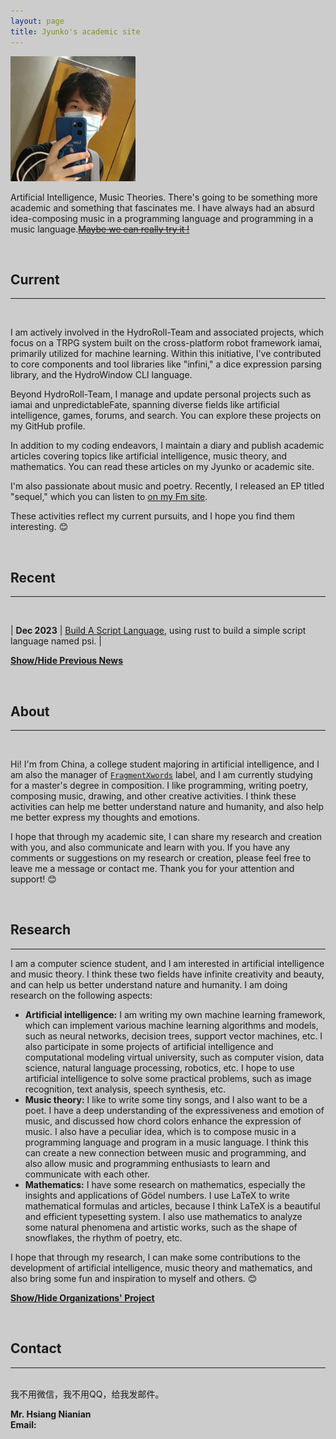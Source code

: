 ```yaml
---
layout: page
title: Jyunko's academic site
---
```


<p>
<img width="200" src="/assets/jyunko.jpg" alt="jyunko" class="profilepicmain"/>
</p>

Artificial Intelligence, Music Theories. There's going to be something more academic and something that fascinates me. I have always had an absurd idea-composing music in a programming language and programming in a music language.[~~Maybe we can really try it !~~](https://github.com/AICMUniversity/aria)

<br/>

## Current

---

<br/>

I am actively involved in the HydroRoll-Team and associated projects, which focus on a TRPG system built on the cross-platform robot framework iamai, primarily utilized for machine learning. Within this initiative, I've contributed to core components and tool libraries like "infini," a dice expression parsing library, and the HydroWindow CLI language.

Beyond HydroRoll-Team, I manage and update personal projects such as iamai and unpredictableFate, spanning diverse fields like artificial intelligence, games, forums, and search. You can explore these projects on my GitHub profile.

In addition to my coding endeavors, I maintain a diary and publish academic articles covering topics like artificial intelligence, music theory, and mathematics. You can read these articles on my Jyunko or academic site.

I'm also passionate about music and poetry. Recently, I released an EP titled "sequel," which you can listen to [on my Fm site](https://fm.jyunko.cn).

These activities reflect my current pursuits, and I hope you find them interesting. 😊

<br/>

## Recent

---

<br/>

| **Dec 2023** | [Build A Script Language](./2023/12/27/Build-A-Script-Language.html), using rust to build a simple script language named psi. |

<script type="text/javascript">
   function toggle_vis(id) {
       var e = document.getElementById(id);
       if (e.style.display == 'none')
           e.style.display = 'inline';
       else
           e.style.display = 'none';
   }
</script>

<a href="javascript:toggle_vis('news')">**Show/Hide Previous News**</a>

<div id="news" style="display:none" markdown="1">

| **Jun 2023** | [Reading `Attention Is All You Need`](/2023/06/12/Reading-Attention-Is-All-You-Need.html), how about having a rest after every coding time? |
| **May 2023** | [How to Use Chords to Enhance the Expressiveness of Music—Analyzing from the Acoustic and Audience Perspectives](./2023/05/03/HccetEMA.html) |
| **Apr 2023** | [深度学习心得体会](./2023/04/13/deep-learning-zh-copy.html), 介绍了一些主流算法（NN、CNN、RNN、LSTM）的算法原理、步骤、涉及到的数学理论以及算法核心代码。 |
|              | [关于几位小丑四月四日利用漏洞恶意攻击我的账号一事](./2023/04/04/April-Fours-Day.html), Wut a shame :s |
| **Feb 2023** | [The Pain of AI II](./2023/02/20/The-Pain-of-AI-2.html), Another anecdotes with my teacher. |
| **Jan 2023** | [训练自己的声学模型](./2023/01/18/Training-an-acoustic-model-for-CMUSphinx-zh-CN.html) |
|              | [Training an acoustic model for CMUSphinx](./2023/01/11/Training-an-acoustic-model-for-CMUSphinx-en.html), An article explaining how to train one's own acoustic model in CMUSphinx speech recognition project. |
|              | [GPT-3 vs. Rasa chatbots](./2023/01/10/GPT-3-vs-Rasa-chatbots.html), An article explains the difference between GPT-3 and Rasa. |
|              | [The Pain of AI](./2023/01/09/The-Pain-of-AI.html), Some anecdotes with my teacher. |

</div>

<br />

## About

---

<br />

Hi! I'm from China, a college student majoring in artificial intelligence, and I am also the manager of [`FragmentXwords`](https://fm.jyunko.cn) label, and I am currently studying for a master's degree in composition. I like programming, writing poetry, composing music, drawing, and other creative activities. I think these activities can help me better understand nature and humanity, and also help me better express my thoughts and emotions.

I hope that through my academic site, I can share my research and creation with you, and also communicate and learn with you. If you have any comments or suggestions on my research or creation, please feel free to leave me a message or contact me. Thank you for your attention and support! 😊

<br />

## Research

---

I am a computer science student, and I am interested in artificial intelligence and music theory. I think these two fields have infinite creativity and beauty, and can help us better understand nature and humanity. I am doing research on the following aspects:

- **Artificial intelligence:** I am writing my own machine learning framework, which can implement various machine learning algorithms and models, such as neural networks, decision trees, support vector machines, etc. I also participate in some projects of artificial intelligence and computational modeling virtual university, such as computer vision, data science, natural language processing, robotics, etc. I hope to use artificial intelligence to solve some practical problems, such as image recognition, text analysis, speech synthesis, etc.
- **Music theory:** I like to write some tiny songs, and I also want to be a poet. I have a deep understanding of the expressiveness and emotion of music, and discussed how chord colors enhance the expression of music. I also have a peculiar idea, which is to compose music in a programming language and program in a music language. I think this can create a new connection between music and programming, and also allow music and programming enthusiasts to learn and communicate with each other.
- **Mathematics:** I have some research on mathematics, especially the insights and applications of Gödel numbers. I use LaTeX to write mathematical formulas and articles, because I think LaTeX is a beautiful and efficient typesetting system. I also use mathematics to analyze some natural phenomena and artistic works, such as the shape of snowflakes, the rhythm of poetry, etc.

I hope that through my research, I can make some contributions to the development of artificial intelligence, music theory and mathematics, and also bring some fun and inspiration to myself and others. 😊

<script type="text/javascript">
   function toggle_vis(id) {
       var e = document.getElementById(id);
       if (e.style.display == 'none')
           e.style.display = 'inline';
       else
           e.style.display = 'none';
   }
</script>

<a href="javascript:toggle_vis('news')">**Show/Hide Organizations' Project**</a>

<div id="news" style="display:none" markdown="1">
   
**AICMUniversity**  
<font color="gray"><small>_Artificial Intelligence and Computational Modeling University_</small></font>  
[[Github]](https://github.com/AICMUniversity) [[Home Page]](https://aicmu.ac.cn) [[anthology]](https://anthology.aicmu.ac.cn) [[Publication]](https://pub.aicmu.ac.cn) [[1629]](https://1629.aicmu.ac.cn)  

**Opensource:* 
<script type="text/javascript">
<!--//--><![CDATA[//><!--
function email(e, d) {
   if (!document.write) return false;
   if (document.write) {
      var e; var d;
      document.write('<a href="' + 'mailto:' + e + '@' + d + '">' + e + '@' + d + '<\/a>');
   }
}
email("opensource", "aicmu.ac.cn");
//--><!]]>
</script>

- [*psi*](https://psi.aicmu.ac.cn), a script language written in rust, [check the source code on Github](https://github.com/AICMUniversity/psi).
- [*aria*](https://aria.aicmu.ac.cn), audio programming language written in rust, [check the source code on Github](https://github.com/AICMUniversity/aria).

**Retro for wut?**  
[[Github]](https://github.com/retrofor) [[Home Page]](https://github.com/retrofor.space)  

**Contact:*
<script type="text/javascript">
<!--//--><![CDATA[//><!--
function email(e, d) {
   if (!document.write) return false;
   if (document.write) {
      var e; var d;
      document.write('<a href="' + 'mailto:' + e + '@' + d + '">' + e + '@' + d + '<\/a>');
   }
}
email("contact", "retrofor.space");
//--><!]]>
</script>

- [*iamai*](https://iamai.retrofor.space), cross-platform robot framework, mainly used for _Machine Learning_ lering. [[Source Code]](https://github.com/retfor/iamai)
-  [*Cyberdynamix*](https://cyberdynamix.retrofor.space), front-end and back-end separation of deployed chatbot framework based on IRC protocol. [[Source Code]](https://github.com/retrofor/Cyberdynamix)

**HydroRoll-Team**  
[[Github]](https://github.com/HydroRoll-Team) [[Home Page]](https://hydroroll.team) 

**Support:*
<script type="text/javascript">
<!--//--><![CDATA[//><!--
function email(e, d) {
   if (!document.write) return false;
   if (document.write) {
      var e; var d;
      document.write('<a href="' + 'mailto:' + e + '@' + d + '">' + e + '@' + d + '<\/a>');
   }
}
email("support", "hydroroll.team");
//--><!]]>
</script>

- [*infini*](https://grps.hydroroll.team), Core of HydroRoll, python version of GRPS-1. [[Source Code]](https://github.com/HydroRoll-Team/infini)
- [*HydroRoll*](https://hydroroll.team). [[Source Code]](https://github.com/HydroRoll-Team/HydroRoll)

</div>

<br />

## Contact

---

<br />
我不用微信，我不用QQ，给我发邮件。

**Mr. Hsiang Nianian**<br>
**Email:**

<script type="text/javascript">
<!--//--><![CDATA[//><!--
function email(e, d) {
   if (!document.write) return false;
   if (document.write) {
      var e; var d;
      document.write('<a href="' + 'mailto:' + e + '@' + d + '">' + e + '@' + d + '<\/a>');
   }
}
email("academic", "jyunko.cn");
//--><!]]>
</script>

<script type="text/javascript">
<!--//--><![CDATA[//><!--
function email(e, d) {
   if (!document.write) return false;
   if (document.write) {
      var e; var d;
      document.write('<a href="' + 'mailto:' + e + '@' + d + '">' + e + '@' + d + '<\/a>');
   }
}
email("jyunko", "retrofor.space");
//--><!]]>
</script>

<script type="text/javascript">
<!--//--><![CDATA[//><!--
function email(e, d) {
   if (!document.write) return false;
   if (document.write) {
      var e; var d;
      document.write('<a href="' + 'mailto:' + e + '@' + d + '">' + e + '@' + d + '<\/a>');
   }
}
email("jyunko", "aicmu.ac.cn");
//--><!]]>
</script>

<script type="text/javascript">
<!--//--><![CDATA[//><!--
function email(e, d) {
   if (!document.write) return false;
   if (document.write) {
      var e; var d;
      document.write('<a href="' + 'mailto:' + e + '@' + d + '">' + e + '@' + d + '<\/a>');
   }
}
email("leader", "hydroroll.team");
//--><!]]>
</script>

<meta name="viewport" content="width=device-width">

<style>
html{
  background: #CCC;
}
html .sakana-box{
  position: fixed;
  right: 0;
  bottom: 0;
  
  transform-origin: 100% 100%; /* 从右下开始变换 */
}

/* 添加媒体查询，对移动设备隐藏 */
@media only screen and (max-width: 768px){
  .sakana-box{
    display: none;
  }
}
</style>

<div class="sakana-box"></div>

<script src="https://cdn.jsdelivr.net/npm/sakana@1.0.8"></script>

<script>
// 取消静音
Sakana.setMute(true);

// 启动
Sakana.init({
  el:         '.sakana-box',     // 启动元素 node 或 选择器
  scale:      .2,                // 缩放倍数
  canSwitchCharacter: true,      // 允许换角色
});
</script>
